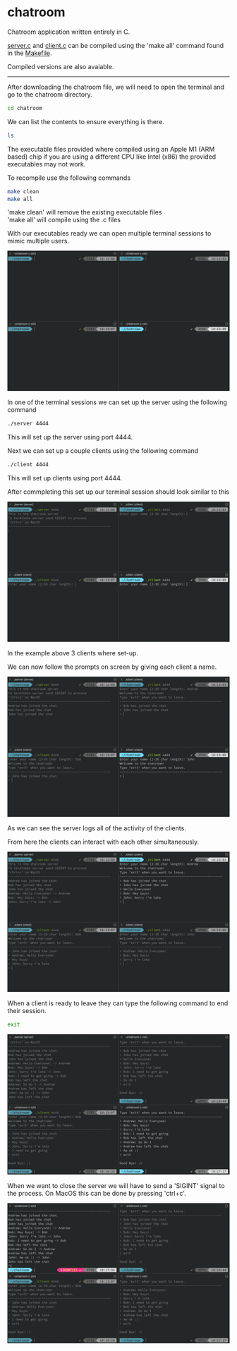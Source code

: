 # chatroom

Chatroom application written entirely in C.

[server.c](./server.c) and [client.c](./client.c) can be compiled using the 'make all' command found in the [Makefile](./Makefile).

Compiled versions are also avaiable.

---

After downloading the chatroom file, we will need to open the terminal and go to the chatroom directory.

```bash
cd chatroom
```

We can list the contents to ensure everything is there.

```bash
ls 
```

The executable files provided where compiled using an Apple M1 (ARM based) chip if you are using a different CPU like Intel (x86) the provided executables may not work.

To recompile use the following commands

```bash
make clean
make all
```
'make clean' will remove the existing executable files <br>
'make all' will compile using the .c files

With our executables ready we can open multiple terminal sessions to mimic multiple users.

![Image 1](images/image_1.png)

In one of the terminal sessions we can set up the server using the following command

```bash
./server 4444
```

This will set up the server using port 4444.

Next we can set up a couple clients using the following command

```bash
./client 4444
```

This will set up clients using port 4444.

After commpleting this set up our terminal session should look similar to this

![Image 2](images/image_2.png)

In the example above 3 clients where set-up.

We can now follow the prompts on screen by giving each client a name.

![Image 3](images/image_3.png)

As we can see the server logs all of the activity of the clients.

From here the clients can interact with each other simultaneously.

![Image 4](images/image_4.png)

When a client is ready to leave they can type the following command to end their session.

```bash
exit
```

![Image 5](images/image_5.png)

When we want to close the server we will have to send a 'SIGINT' signal to the process.
On MacOS this can be done by pressing 'ctrl+c'.

![Image 6](images/image_6.png)
